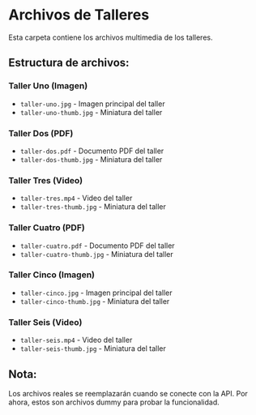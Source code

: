# Archivos de Talleres

Esta carpeta contiene los archivos multimedia de los talleres.

## Estructura de archivos:

### Taller Uno (Imagen)
- `taller-uno.jpg` - Imagen principal del taller
- `taller-uno-thumb.jpg` - Miniatura del taller

### Taller Dos (PDF)
- `taller-dos.pdf` - Documento PDF del taller
- `taller-dos-thumb.jpg` - Miniatura del taller

### Taller Tres (Video)
- `taller-tres.mp4` - Video del taller
- `taller-tres-thumb.jpg` - Miniatura del taller

### Taller Cuatro (PDF)
- `taller-cuatro.pdf` - Documento PDF del taller
- `taller-cuatro-thumb.jpg` - Miniatura del taller

### Taller Cinco (Imagen)
- `taller-cinco.jpg` - Imagen principal del taller
- `taller-cinco-thumb.jpg` - Miniatura del taller

### Taller Seis (Video)
- `taller-seis.mp4` - Video del taller
- `taller-seis-thumb.jpg` - Miniatura del taller

## Nota:
Los archivos reales se reemplazarán cuando se conecte con la API. Por ahora, estos son archivos dummy para probar la funcionalidad. 